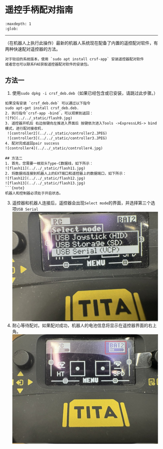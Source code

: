 # 遥控手柄配对指南

```{toctree}
:maxdepth: 1
:glob:
```

------
（在机器人上执行此操作）最新的机器人系统现在配备了内置的遥控配对软件，有两种快速配对遥控器的方法。
```{note}
对于较旧的系统版本，使用 `sudo apt install crsf-app` 安装遥控器配对软件
或者您也可以联系FAE获取遥控器配对软件的安装包。
```
## 方法一
1. 使用`sudo dpkg -i crsf_deb.deb`（如果已经包含或已安装，请跳过此步骤。）
```{note}
如果没有安装 `crsf_deb.deb` 可以通过以下指令
sudo apt-get install crsf_deb.deb. 
2. 执行指令`crsf-app -bind`，可以观察到返回：
![f9](../../_static/flash9.jpg) 
3. 遥控器开机后 右边按键向左推进入界面后 按键依次进入Tools ->ExpressLRS-> bind模式，进行配对接收机.
 ![controller2](../../_static/controller2.JPEG)
 ![controller3](../../_static/controller3.JPEG) 
4. 配对完成返回pair success
![controller4](../../_static/controller4.jpg) 

## 方法二
1. 首先，您需要一根双头Type-C数据线，如下所示：
![flash11](../../_static/flash11.jpg)
2. 将数据线连接到机器人上的EXT端口和遥控器上的数据端口，如下所示：
![flash12](../../_static/flash12.jpg)
![flash13](../../_static/flash13.jpg)
```{note}
机器人和控制器必须处于开启状态。
```
3. 遥控器和机器人连接后，遥控器会出现`Select mode`的界面，并选择第三个选项`USB Serial`
![flash16](../../_static/flash16.jpg)
4. 耐心等待配对。如果配对成功，机器人的电池信息将显示在遥控器界面的右上角。
![flash15](../../_static/flash15.jpg)